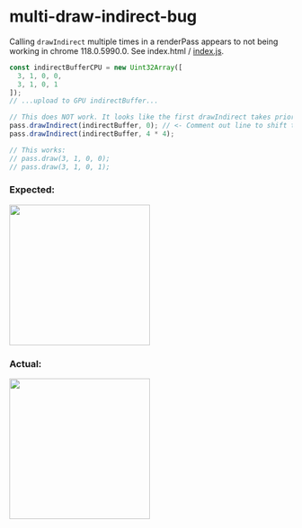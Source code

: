 # multi-draw-indirect-bug
Calling `drawIndirect` multiple times in a renderPass appears to not being working in chrome 118.0.5990.0. See index.html / [index.js](https://github.com/mmgeorge/multi-draw-indirect-bug/blob/master/index.js#L134-L138).

```js
const indirectBufferCPU = new Uint32Array([
  3, 1, 0, 0,
  3, 1, 0, 1
]);
// ...upload to GPU indirectBuffer...

// This does NOT work. It looks like the first drawIndirect takes priority
pass.drawIndirect(indirectBuffer, 0); // <- Comment out line to shift triangle
pass.drawIndirect(indirectBuffer, 4 * 4);

// This works: 
// pass.draw(3, 1, 0, 0);
// pass.draw(3, 1, 0, 1);
```
### Expected: 

<img src="https://github.com/mmgeorge/multi-draw-indirect-bug/assets/16738762/56da9887-8e20-4a01-a041-3a20c9cfcfa4" width=250>

### Actual: 

<img src="https://github.com/mmgeorge/multi-draw-indirect-bug/assets/16738762/eadc790a-f00a-4a18-9a53-74df8d42b896" width=250>
